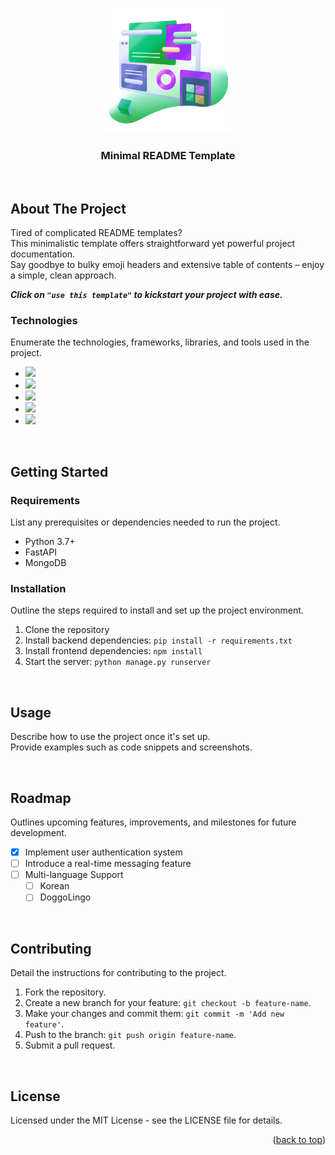 <!-- 
Thank you for using this README template! I hope it helps you create a clear and informative README for your project.

Consider giving it a star ⭐️ if it was useful!
-->

<!-- A starting point for the "back to top" -->
<a name="readme-top"></a>

<!-- Replace this logo with your own -->
<div align="center">
  <img src="assets/images/logo.png" alt="logo" width="200"  height="auto" />
  <br/>

  <h3><b>Minimal README Template</b></h3>
</div>
<br/>

<!-- About the Project -->
## About The Project
Tired of complicated README templates? <br>
This minimalistic template offers straightforward yet powerful project documentation. <br>
Say goodbye to bulky emoji headers and extensive table of contents – enjoy a simple, clean approach.


_**Click on `"use this template"` to kickstart your project with ease.**_

<!-- Add tech stacks you used for the proejct -->
### Technologies
Enumerate the technologies, frameworks, libraries, and tools used in the project.
* [![][python-logo]][python-url]
* [![][fastapi-logo]][fastapi-url]
* [![][mongodb-logo]][mongodb-url]
* [![][kubernetes-logo]][kubernetes-url]
* [![][octopusdeploy-logo]][octopusdeploy-url]

<br/>

<!-- Getting Started -->
## Getting Started

### Requirements
List any prerequisites or dependencies needed to run the project.

<!-- example -->
- Python 3.7+
- FastAPI
- MongoDB

### Installation
Outline the steps required to install and set up the project environment.

<!-- example -->
1. Clone the repository
2. Install backend dependencies: `pip install -r requirements.txt`
3. Install frontend dependencies: `npm install`
4. Start the server: `python manage.py runserver`


<br/>

<!-- Usage -->
## Usage
Describe how to use the project once it's set up. <br>
Provide examples such as code snippets and screenshots.

<br/>

<!-- Roadmap -->
## Roadmap
Outlines upcoming features, improvements, and milestones for future development.

<!-- example -->
- [x] Implement user authentication system
- [ ] Introduce a real-time messaging feature
- [ ] Multi-language Support
    - [ ] Korean
    - [ ] DoggoLingo

<br/>

<!-- Contributing -->
## Contributing
Detail the instructions for contributing to the project.

<!-- example -->
1. Fork the repository.
2. Create a new branch for your feature: `git checkout -b feature-name`.
3. Make your changes and commit them: `git commit -m 'Add new feature'`.
4. Push to the branch: `git push origin feature-name`.
5. Submit a pull request.

<br/>

<!-- License -->
## License
Licensed under the MIT License - see the LICENSE file for details.

<!-- Back to top -->
<p align="right">(<a href="#readme-top">back to top</a>)</p>

<!-- Stack Logos and Links -->
[python-logo]: https://img.shields.io/badge/python-3670A0?style=for-the-badge&logo=python&logoColor=ffdd54
[python-url]: https://www.python.org/
[fastapi-logo]: https://img.shields.io/badge/FastAPI-005571?style=for-the-badge&logo=fastapi
[fastapi-url]:https://fastapi.tiangolo.com/
[mongodb-logo]: https://img.shields.io/badge/MongoDB-%234ea94b.svg?style=for-the-badge&logo=mongodb&logoColor=white
[mongodb-url]: https://www.mongodb.com/
[kubernetes-logo]: https://img.shields.io/badge/kubernetes-%23326ce5.svg?style=for-the-badge&logo=kubernetes&logoColor=white
[kubernetes-url]: https://kubernetes.io/
[octopusdeploy-logo]: https://img.shields.io/badge/octopus%20deploy-0D80D8?style=for-the-badge&logo=octopusdeploy&logoColor=white
[octopusdeploy-url]: https://octopus.com/company

<!-- 
Reference
Icons8 - logo image
shields.io - stack logos
-->
